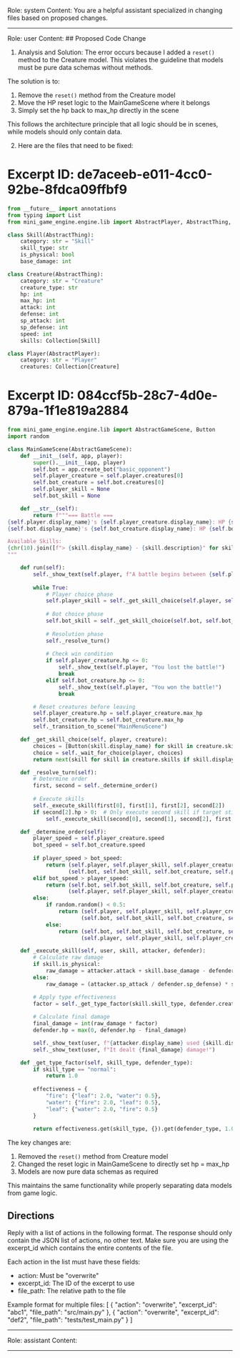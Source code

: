 Role: system
Content: You are a helpful assistant specialized in changing files based on proposed changes.
__________________
Role: user
Content: ## Proposed Code Change
1. Analysis and Solution:
The error occurs because I added a `reset()` method to the Creature model. This violates the guideline that models must be pure data schemas without methods.

The solution is to:
1. Remove the `reset()` method from the Creature model
2. Move the HP reset logic to the MainGameScene where it belongs
3. Simply set the hp back to max_hp directly in the scene

This follows the architecture principle that all logic should be in scenes, while models should only contain data.

2. Here are the files that need to be fixed:

# Excerpt ID: de7aceeb-e011-4cc0-92be-8fdca09ffbf9
```python main_game/models.py
from __future__ import annotations
from typing import List
from mini_game_engine.engine.lib import AbstractPlayer, AbstractThing, Collection

class Skill(AbstractThing):
    category: str = "Skill"
    skill_type: str
    is_physical: bool
    base_damage: int

class Creature(AbstractThing):
    category: str = "Creature"
    creature_type: str
    hp: int
    max_hp: int
    attack: int
    defense: int 
    sp_attack: int
    sp_defense: int
    speed: int
    skills: Collection[Skill]

class Player(AbstractPlayer):
    category: str = "Player"
    creatures: Collection[Creature]
```

# Excerpt ID: 084ccf5b-28c7-4d0e-879a-1f1e819a2884
```python main_game/scenes/main_game_scene.py
from mini_game_engine.engine.lib import AbstractGameScene, Button
import random

class MainGameScene(AbstractGameScene):
    def __init__(self, app, player):
        super().__init__(app, player)
        self.bot = app.create_bot("basic_opponent")
        self.player_creature = self.player.creatures[0]
        self.bot_creature = self.bot.creatures[0]
        self.player_skill = None
        self.bot_skill = None

    def __str__(self):
        return f"""=== Battle ===
{self.player.display_name}'s {self.player_creature.display_name}: HP {self.player_creature.hp}/{self.player_creature.max_hp}
{self.bot.display_name}'s {self.bot_creature.display_name}: HP {self.bot_creature.hp}/{self.bot_creature.max_hp}

Available Skills:
{chr(10).join([f"> {skill.display_name} - {skill.description}" for skill in self.player_creature.skills])}
"""

    def run(self):
        self._show_text(self.player, f"A battle begins between {self.player.display_name} and {self.bot.display_name}!")
        
        while True:
            # Player choice phase
            self.player_skill = self._get_skill_choice(self.player, self.player_creature)
            
            # Bot choice phase
            self.bot_skill = self._get_skill_choice(self.bot, self.bot_creature)
            
            # Resolution phase
            self._resolve_turn()
            
            # Check win condition
            if self.player_creature.hp <= 0:
                self._show_text(self.player, "You lost the battle!")
                break
            elif self.bot_creature.hp <= 0:
                self._show_text(self.player, "You won the battle!")
                break

        # Reset creatures before leaving
        self.player_creature.hp = self.player_creature.max_hp
        self.bot_creature.hp = self.bot_creature.max_hp
        self._transition_to_scene("MainMenuScene")

    def _get_skill_choice(self, player, creature):
        choices = [Button(skill.display_name) for skill in creature.skills]
        choice = self._wait_for_choice(player, choices)
        return next(skill for skill in creature.skills if skill.display_name == choice.display_name)

    def _resolve_turn(self):
        # Determine order
        first, second = self._determine_order()
        
        # Execute skills
        self._execute_skill(first[0], first[1], first[2], second[2])
        if second[2].hp > 0:  # Only execute second skill if target still alive
            self._execute_skill(second[0], second[1], second[2], first[2])

    def _determine_order(self):
        player_speed = self.player_creature.speed
        bot_speed = self.bot_creature.speed
        
        if player_speed > bot_speed:
            return (self.player, self.player_skill, self.player_creature, self.bot_creature), \
                   (self.bot, self.bot_skill, self.bot_creature, self.player_creature)
        elif bot_speed > player_speed:
            return (self.bot, self.bot_skill, self.bot_creature, self.player_creature), \
                   (self.player, self.player_skill, self.player_creature, self.bot_creature)
        else:
            if random.random() < 0.5:
                return (self.player, self.player_skill, self.player_creature, self.bot_creature), \
                       (self.bot, self.bot_skill, self.bot_creature, self.player_creature)
            else:
                return (self.bot, self.bot_skill, self.bot_creature, self.player_creature), \
                       (self.player, self.player_skill, self.player_creature, self.bot_creature)

    def _execute_skill(self, user, skill, attacker, defender):
        # Calculate raw damage
        if skill.is_physical:
            raw_damage = attacker.attack + skill.base_damage - defender.defense
        else:
            raw_damage = (attacker.sp_attack / defender.sp_defense) * skill.base_damage

        # Apply type effectiveness
        factor = self._get_type_factor(skill.skill_type, defender.creature_type)
        
        # Calculate final damage
        final_damage = int(raw_damage * factor)
        defender.hp = max(0, defender.hp - final_damage)

        self._show_text(user, f"{attacker.display_name} used {skill.display_name}!")
        self._show_text(user, f"It dealt {final_damage} damage!")

    def _get_type_factor(self, skill_type, defender_type):
        if skill_type == "normal":
            return 1.0
        
        effectiveness = {
            "fire": {"leaf": 2.0, "water": 0.5},
            "water": {"fire": 2.0, "leaf": 0.5},
            "leaf": {"water": 2.0, "fire": 0.5}
        }
        
        return effectiveness.get(skill_type, {}).get(defender_type, 1.0)
```

The key changes are:
1. Removed the `reset()` method from Creature model
2. Changed the reset logic in MainGameScene to directly set hp = max_hp
3. Models are now pure data schemas as required

This maintains the same functionality while properly separating data models from game logic.

## Directions
Reply with a list of actions in the following format. The response should only contain the JSON list of actions, no other text.
Make sure you are using the excerpt_id which contains the entire contents of the file.

Each action in the list must have these fields:
- action: Must be "overwrite"
- excerpt_id: The ID of the excerpt to use
- file_path: The relative path to the file

Example format for multiple files:
[
    {
        "action": "overwrite",
        "excerpt_id": "abc1",
        "file_path": "src/main.py"
    },
    {
        "action": "overwrite",
        "excerpt_id": "def2",
        "file_path": "tests/test_main.py"
    }
]
__________________
Role: assistant
Content: 
__________________
